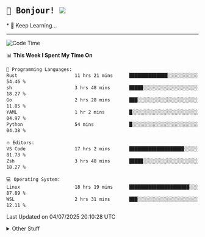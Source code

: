 
<h2>
    <samp>🎉 Bonjour!  <img src="https://media.giphy.com/media/mGcNjsfWAjY5AEZNw6/giphy.gif" width="50"></samp>
</h2>
* 🧐 Keep Learning...
<hr>

<!--START_SECTION:waka-->
![Code Time](http://img.shields.io/badge/Code%20Time-3%2C971%20hrs%2056%20mins-blue)

📊 **This Week I Spent My Time On** 

```text
💬 Programming Languages: 
Rust                     11 hrs 21 mins      ██████████████░░░░░░░░░░░   54.46 % 
sh                       3 hrs 48 mins       █████░░░░░░░░░░░░░░░░░░░░   18.27 % 
Go                       2 hrs 28 mins       ███░░░░░░░░░░░░░░░░░░░░░░   11.85 % 
YAML                     1 hr 2 mins         █░░░░░░░░░░░░░░░░░░░░░░░░   04.97 % 
Python                   54 mins             █░░░░░░░░░░░░░░░░░░░░░░░░   04.38 % 

🔥 Editors: 
VS Code                  17 hrs 2 mins       ████████████████████░░░░░   81.73 % 
Zsh                      3 hrs 48 mins       █████░░░░░░░░░░░░░░░░░░░░   18.27 % 

💻 Operating System: 
Linux                    18 hrs 19 mins      ██████████████████████░░░   87.89 % 
WSL                      2 hrs 31 mins       ███░░░░░░░░░░░░░░░░░░░░░░   12.11 % 
```


 Last Updated on 04/07/2025 20:10:28 UTC
<!--END_SECTION:waka-->

<details >
    <summary>Other Stuff</summary>
<p align="center">
    <img src="https://api.githubtrends.io/user/svg/XmchxUp/langs?time_range=one_year&include_private=True&theme=classic" />
    <img src="https://api.githubtrends.io/user/svg/XmchxUp/repos?time_range=one_year&include_private=True&theme=classic" />
</p>

<table align="center">
  <tr>
    <td width="50%">
     <img width="100%" src="./github-metrics.svg">
    </td>
    <td width="50%">
     <img width="100%" src="./github-metrics/achievements.compact.svg" />
     <img width="100%" src="./github-metrics/wakatime.svg" />
     <img width="100%" src="./github-metrics/stars.svg" />
     <img width="100%" src="https://github-profile-trophy.vercel.app/?username=xmchxup" />
     <img height="110rem" src="https://github-readme-stats.vercel.app/api?username=xmchxup&hide_border=true&show_icons=true&include_all_commits=true&bg_color=0,EC6C6C,FFD479,FFFC79,73FA79&theme=graywhite&locale=en" />
     <img height="110rem" src="https://github-readme-stats.vercel.app/api/top-langs/?username=xmchxup&hide=css,scss,html&langs_count=8&hide_border=true&layout=compact&bg_color=0,73FA79,73FDFF,D783FF&theme=graywhite&locale=en" />
     <img width="100%" src="https://github-readme-streak-stats.herokuapp.com/?user=XmchxUp" />
    </td>
  </tr>
</table>

<!-- GitHub Activity Graph -->
<!--
<table align="center">
  <tr>
    <td colspan="2">
      <img width="100%" src="https://github-readme-activity-graph.vercel.app/graph?username=xmchxup&area=true&hide_border=true&theme=redical" />
    </td>
  </tr>
</table>

</details>
-->

<hr>


<p align="center">
    <i>You can learn anything!</i>
    <p align="center">
        <img src="https://visitor-badge.laobi.icu/badge?page_id=xmchxup" alt="visitor badge"/>       
    </p>
</p>

<!--
<picture>
  <source media="(prefers-color-scheme: dark)" srcset="https://raw.githubusercontent.com/XmchxUp/XmchxUp/output/github-snake-dark.svg" />
  <source media="(prefers-color-scheme: light)" srcset="https://raw.githubusercontent.com/XmchxUp/XmchxUp/output/github-snake.svg" />
  <img alt="github-snake" src="https://raw.githubusercontent.com/XmchxUp/XmchxUp/output/github-snake.svg" />
</picture>
-->
